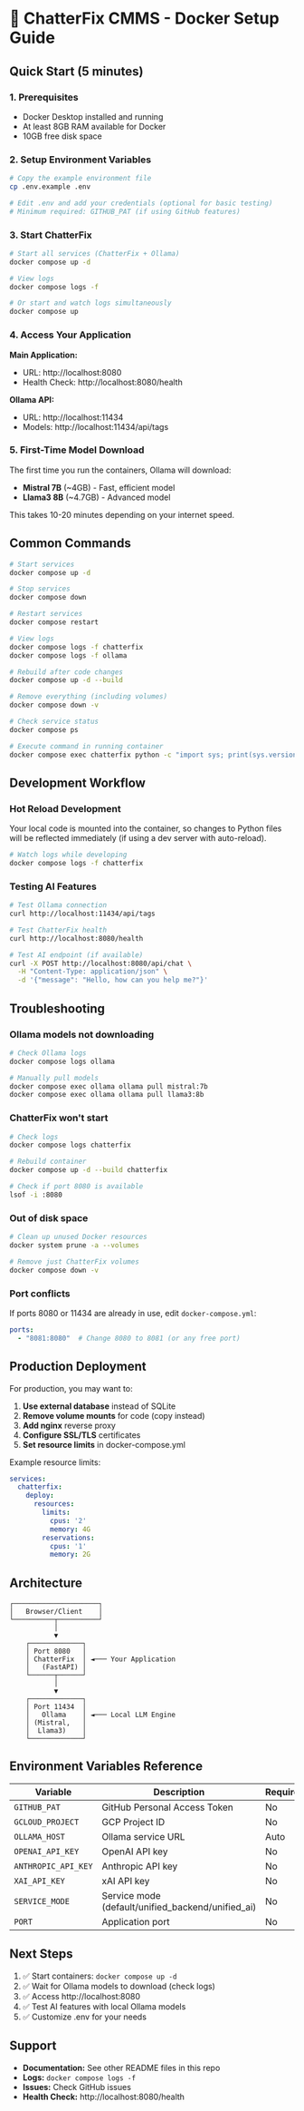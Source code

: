 # 🐳 ChatterFix CMMS - Docker Setup Guide

## Quick Start (5 minutes)

### 1. Prerequisites
- Docker Desktop installed and running
- At least 8GB RAM available for Docker
- 10GB free disk space

### 2. Setup Environment Variables

```bash
# Copy the example environment file
cp .env.example .env

# Edit .env and add your credentials (optional for basic testing)
# Minimum required: GITHUB_PAT (if using GitHub features)
```

### 3. Start ChatterFix

```bash
# Start all services (ChatterFix + Ollama)
docker compose up -d

# View logs
docker compose logs -f

# Or start and watch logs simultaneously
docker compose up
```

### 4. Access Your Application

**Main Application:**
- URL: http://localhost:8080
- Health Check: http://localhost:8080/health

**Ollama API:**
- URL: http://localhost:11434
- Models: http://localhost:11434/api/tags

### 5. First-Time Model Download

The first time you run the containers, Ollama will download:
- **Mistral 7B** (~4GB) - Fast, efficient model
- **Llama3 8B** (~4.7GB) - Advanced model

This takes 10-20 minutes depending on your internet speed.

## Common Commands

```bash
# Start services
docker compose up -d

# Stop services
docker compose down

# Restart services
docker compose restart

# View logs
docker compose logs -f chatterfix
docker compose logs -f ollama

# Rebuild after code changes
docker compose up -d --build

# Remove everything (including volumes)
docker compose down -v

# Check service status
docker compose ps

# Execute command in running container
docker compose exec chatterfix python -c "import sys; print(sys.version)"
```

## Development Workflow

### Hot Reload Development

Your local code is mounted into the container, so changes to Python files will be reflected immediately (if using a dev server with auto-reload).

```bash
# Watch logs while developing
docker compose logs -f chatterfix
```

### Testing AI Features

```bash
# Test Ollama connection
curl http://localhost:11434/api/tags

# Test ChatterFix health
curl http://localhost:8080/health

# Test AI endpoint (if available)
curl -X POST http://localhost:8080/api/chat \
  -H "Content-Type: application/json" \
  -d '{"message": "Hello, how can you help me?"}'
```

## Troubleshooting

### Ollama models not downloading
```bash
# Check Ollama logs
docker compose logs ollama

# Manually pull models
docker compose exec ollama ollama pull mistral:7b
docker compose exec ollama ollama pull llama3:8b
```

### ChatterFix won't start
```bash
# Check logs
docker compose logs chatterfix

# Rebuild container
docker compose up -d --build chatterfix

# Check if port 8080 is available
lsof -i :8080
```

### Out of disk space
```bash
# Clean up unused Docker resources
docker system prune -a --volumes

# Remove just ChatterFix volumes
docker compose down -v
```

### Port conflicts
If ports 8080 or 11434 are already in use, edit `docker-compose.yml`:

```yaml
ports:
  - "8081:8080"  # Change 8080 to 8081 (or any free port)
```

## Production Deployment

For production, you may want to:

1. **Use external database** instead of SQLite
2. **Remove volume mounts** for code (copy instead)
3. **Add nginx** reverse proxy
4. **Configure SSL/TLS** certificates
5. **Set resource limits** in docker-compose.yml

Example resource limits:
```yaml
services:
  chatterfix:
    deploy:
      resources:
        limits:
          cpus: '2'
          memory: 4G
        reservations:
          cpus: '1'
          memory: 2G
```

## Architecture

```
┌─────────────────────┐
│   Browser/Client    │
└──────────┬──────────┘
           │
           ▼
    ┌─────────────┐
    │ Port 8080   │
    │ ChatterFix  │ ◄─── Your Application
    │   (FastAPI) │
    └──────┬──────┘
           │
           ▼
    ┌─────────────┐
    │ Port 11434  │
    │   Ollama    │ ◄─── Local LLM Engine
    │ (Mistral,   │
    │  Llama3)    │
    └─────────────┘
```

## Environment Variables Reference

| Variable | Description | Required | Default |
|----------|-------------|----------|---------|
| `GITHUB_PAT` | GitHub Personal Access Token | No | - |
| `GCLOUD_PROJECT` | GCP Project ID | No | fredfix |
| `OLLAMA_HOST` | Ollama service URL | Auto | http://ollama:11434 |
| `OPENAI_API_KEY` | OpenAI API key | No | - |
| `ANTHROPIC_API_KEY` | Anthropic API key | No | - |
| `XAI_API_KEY` | xAI API key | No | - |
| `SERVICE_MODE` | Service mode (default/unified_backend/unified_ai) | No | default |
| `PORT` | Application port | No | 8080 |

## Next Steps

1. ✅ Start containers: `docker compose up -d`
2. ✅ Wait for Ollama models to download (check logs)
3. ✅ Access http://localhost:8080
4. ✅ Test AI features with local Ollama models
5. ✅ Customize .env for your needs

## Support

- **Documentation:** See other README files in this repo
- **Logs:** `docker compose logs -f`
- **Issues:** Check GitHub issues
- **Health Check:** http://localhost:8080/health

